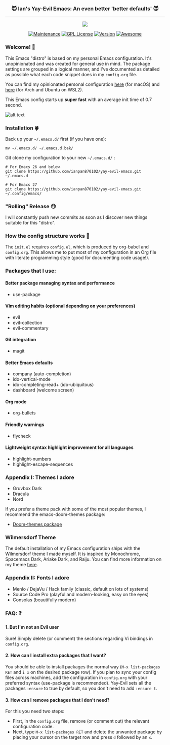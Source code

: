 <h3 align="center">😈 Ian's Yay-Evil Emacs: An even better 'better defaults' 😈</h3>
<hr/>

<p align="center">
  <img src="https://upload.wikimedia.org/wikipedia/commons/thumb/0/08/EmacsIcon.svg/120px-EmacsIcon.svg.png" />
</p>

<p align="center">
<a href="https://github.com/ianpan870102/.emacs.d"><img src="https://img.shields.io/badge/Maintained%3F-yes-green.svg" alt="Maintenance"></a>
<a href="https://www.gnu.org/licenses/gpl-3.0"><img src="https://img.shields.io/badge/License-GPL%20v3-blue.svg" alt="GPL License"></a>
<a href="https://github.com/ianpan870102/.emacs.d"><img src="https://img.shields.io/github/release/ianpan870102/.emacs.d" alt="Version"></a>
<a href="https://github.com/sindresorhus/awesome"><img src="https://cdn.rawgit.com/sindresorhus/awesome/d7305f38d29fed78fa85652e3a63e154dd8e8829/media/badge.svg" alt="Awesome"></a>
</p>

### Welcome! 👋
This Emacs "distro" is based on my personal Emacs configuration. It's
unopinionated and was created for general use in mind. The package
settings are grouped in a logical manner, and I've documented as
detailed as possible what each code snippet does in my `config.org`
file.


You can find my opinionated personal configuration
[here](https://github.com/ianpan870102/.personal-emacs.d) (for macOS)
and [here](https://github.com/ianpan870102/.wsl-emacs.d) (for Arch and
Ubuntu on WSL2).


This Emacs config starts up **super fast** with an average init time of 0.7 second.

![alt text](./wilmersdorf.png)

### Installation 🍀
Back up your `~/.emacs.d/` first (if you have one):

```
mv ~/.emacs.d/ ~/.emacs.d.bak/
```

Git clone my configuration to your new `~/.emacs.d/` :

```
# For Emacs 26 and below
git clone https://github.com/ianpan870102/yay-evil-emacs.git ~/.emacs.d

# For Emacs 27
git clone https://github.com/ianpan870102/yay-evil-emacs.git ~/.config/emacs/
```

### "Rolling" Release 🙃
I will constantly push new commits as soon as I discover new things
suitable for this "distro".

### How the config structure works 🧐

The `init.el` requires `config.el`, which is produced by org-babel and
`config.org`. This allows me to put most of my configuration in an Org
file with literate programming style (good for documenting code
usage!).

### Packages that I use:

#### Better package managing syntax and performance
- use-package

#### Vim editing habits (optional depending on your preferences)
- evil
- evil-collection
- evil-commentary

#### Git integration
- magit

#### Better Emacs defaults
- company (auto-completion)
- ido-vertical-mode
- ido-completing-read+ (ido-ubiquitous)
- dashboard (welcome screen)

#### Org mode
- org-bullets

#### Friendly warnings
- flycheck

#### Lightweight syntax highlight improvement for all languages
- highlight-numbers
- highlight-escape-sequences

### Appendix I: Themes I adore
- Gruvbox Dark
- Dracula
- Nord

If you prefer a theme pack with some of the most popular themes, I recommend the emacs-doom-themes package:
- [Doom-themes package](https://github.com/hlissner/emacs-doom-themes)

### Wilmersdorf Theme
The default installation of my Emacs configuration ships with the Wilmersdorf theme I made myself.
It is inspired by Monochrome, Spacemacs Dark, Ariake Dark, and Raiju.
You can find more information on my theme [here](https://github.com/ianpan870102/wilmersdorf-emacs-theme).

### Appendix II: Fonts I adore
- Menlo / DejaVu / Hack family (classic, default on lots of systems)
- Source Code Pro (playful and modern-looking, easy on the eyes)
- Consolas (beautifully modern)

### FAQ: ❓
#### 1. But I'm not an Evil user
Sure! Simply delete (or comment) the sections regarding Vi bindings in
`config.org`.

#### 2. How can I install extra packages that I want?
You should be able to install packages the normal way (`M-x
list-packages RET` and `i x` on the desired package row). If you plan
to sync your config files across machines, add the configuration in
`config.org` with your preferred syntax (use-package is
recommended). Yay-Evil sets all the packages `:ensure` to true by
default, so you don't need to add `:ensure t`.

#### 3. How can I remove packages that I don't need?
For this you need two steps:
- First, in the `config.org` file, remove (or comment out) the
  relevant configuration code.
- Next, type `M-x list-packages RET` and delete the unwanted package
  by placing your cursor on the target row and press `d` followed by an `x`.
